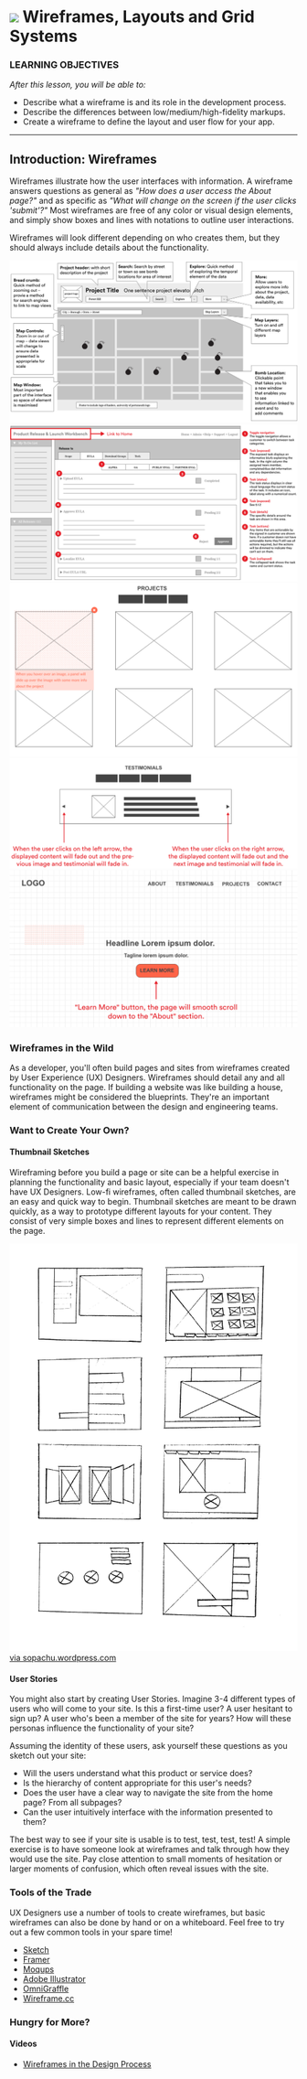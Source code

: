 # ![](https://ga-dash.s3.amazonaws.com/production/assets/logo-9f88ae6c9c3871690e33280fcf557f33.png) Wireframes, Layouts and Grid Systems 

### LEARNING OBJECTIVES
*After this lesson, you will be able to:*
- Describe what a wireframe is and its role in the development process.
- Describe the differences between low/medium/high-fidelity markups.
- Create a wireframe to define the layout and user flow for your app.

---

<a name="introduction-wf"></a>
## Introduction: Wireframes 

Wireframes illustrate how the user interfaces with information. A wireframe answers questions as general as _"How does a user access the About page?"_ and as specific as _"What will change on the screen if the user clicks 'submit'?"_ Most wireframes are free of any color or visual design elements, and simply show boxes and lines with notations to outline user interactions.

Wireframes will look different depending on who creates them, but they should always include details about the functionality.

![Wireframe 1](assets/wireframe1.png)
![Wireframe 2](assets/wireframe2.png)
![Projects](assets/projects.png)
![Testimonials](assets/testimonials.png)
![Learn More](assets/learnmore.png)

### Wireframes in the Wild
As a developer, you'll often build pages and sites from wireframes created by User Experience (UX) Designers. Wireframes should detail any and all functionality on the page. If building a website was like building a house, wireframes might be considered the blueprints. They're an important element of communication between the design and engineering teams.

### Want to Create Your Own?

#### Thumbnail Sketches
Wireframing before you build a page or site can be a helpful exercise in planning the functionality and basic layout, especially if your team doesn't have UX Designers. Low-fi wireframes, often called thumbnail sketches, are an easy and quick way to begin. Thumbnail sketches are meant to be drawn quickly, as a way to prototype different layouts for your content. They consist of very simple boxes and lines to represent different elements on the page.

![Thumbnail Sketches](assets/thumbnail-sketches.jpg)
[via sopachu.wordpress.com](https://soapchu.wordpress.com/category/traditional-illustrations/)

#### User Stories
You might also start by creating User Stories. Imagine 3-4 different types of users who will come to your site. Is this a first-time user? A user hesitant to sign up? A user who's been a member of the site for years? How will these personas influence the functionality of your site?

Assuming the identity of these users, ask yourself these questions as you sketch out your site:

- Will the users understand what this product or service does?
- Is the hierarchy of content appropriate for this user's needs?
- Does the user have a clear way to navigate the site from the home page? From all subpages?
- Can the user intuitively interface with the information presented to them?

The best way to see if your site is usable is to test, test, test, test! A simple exercise is to have someone look at wireframes and talk through how they would use the site. Pay close attention to small moments of hesitation or larger moments of confusion, which often reveal issues with the site.

### Tools of the Trade
UX Designers use a number of tools to create wireframes, but basic wireframes can also be done by hand or on a whiteboard. Feel free to try out a few common tools in your spare time!

- [Sketch](https://www.sketchapp.com/)
- [Framer](https://framerjs.com/)
- [Moqups](https://moqups.com/)
- [Adobe Illustrator](http://www.adobe.com/products/illustrator.html)
- [OmniGraffle](https://www.omnigroup.com/omnigraffle)
- [Wireframe.cc](https://wireframe.cc/)

### Hungry for More?

#### Videos
- [Wireframes in the Design Process](https://generalassembly.wistia.com/medias/lapfitgxmk)
